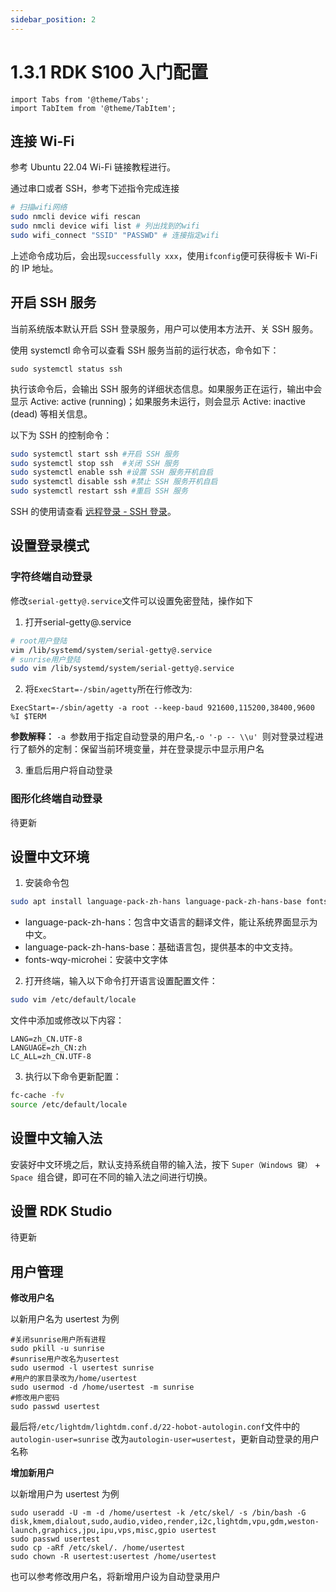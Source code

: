 ```yaml
---
sidebar_position: 2
---
```


# 1.3.1 RDK S100 入门配置

```mdx-code-block
import Tabs from '@theme/Tabs';
import TabItem from '@theme/TabItem';
```

## 连接 Wi-Fi

<Tabs groupId="rdk-type">
<TabItem value="desktop" label="Desktop">

参考 Ubuntu 22.04 Wi-Fi 链接教程进行。

</TabItem>

<TabItem value="server" label="Server">

通过串口或者 SSH，参考下述指令完成连接

```bash
# 扫描wifi⽹络
sudo nmcli device wifi rescan
sudo nmcli device wifi list # 列出找到的wifi
sudo wifi_connect "SSID" "PASSWD" # 连接指定wifi
```

上述命令成功后，会出现`successfully xxx`，使用`ifconfig`便可获得板卡 Wi-Fi 的 IP 地址。

</TabItem>
</Tabs>

## 开启 SSH 服务

当前系统版本默认开启 SSH 登录服务，用户可以使用本方法开、关 SSH 服务。

<Tabs groupId="rdk-type">
<TabItem value="desktop" label="Desktop">

</TabItem>

<TabItem value="server" label="Server">

使用 systemctl 命令可以查看 SSH 服务当前的运行状态，命令如下：

```
sudo systemctl status ssh
```

执行该命令后，会输出 SSH 服务的详细状态信息。如果服务正在运行，输出中会显示 Active: active (running)；如果服务未运行，则会显示 Active: inactive (dead) 等相关信息。

以下为 SSH 的控制命令：

```bash
sudo systemctl start ssh #开启 SSH 服务
sudo systemctl stop ssh  #关闭 SSH 服务
sudo systemctl enable ssh #设置 SSH 服务开机自启
sudo systemctl disable ssh #禁止 SSH 服务开机自启
sudo systemctl restart ssh #重启 SSH 服务

```

</TabItem>

</Tabs>

SSH 的使用请查看 [远程登录 - SSH 登录](../remote_login#ssh)。

## 设置登录模式

### 字符终端自动登录

修改`serial-getty@.service`文件可以设置免密登陆，操作如下

1. 打开serial-getty@.service

```bash
# root用户登陆
vim /lib/systemd/system/serial-getty@.service
# sunrise用户登陆
sudo vim /lib/systemd/system/serial-getty@.service
```

2.  将`ExecStart=-/sbin/agetty`所在行修改为:

```
ExecStart=-/sbin/agetty -a root --keep-baud 921600,115200,38400,9600 %I $TERM
```

**参数解释：** `-a `参数用于指定自动登录的用户名,`-o '-p -- \\u' `则对登录过程进行了额外的定制：保留当前环境变量，并在登录提示中显示用户名

3. 重启后用户将自动登录

### 图形化终端自动登录

待更新

## 设置中文环境

1. 安装命令包

```bash
sudo apt install language-pack-zh-hans language-pack-zh-hans-base fonts-wqy-microhei
```

- language-pack-zh-hans：包含中文语言的翻译文件，能让系统界面显示为中文。
- language-pack-zh-hans-base：基础语言包，提供基本的中文支持。
- fonts-wqy-microhei：安装中文字体

2. 打开终端，输入以下命令打开语言设置配置文件：

```bash
sudo vim /etc/default/locale
```

文件中添加或修改以下内容：

```text
LANG=zh_CN.UTF-8
LANGUAGE=zh_CN:zh
LC_ALL=zh_CN.UTF-8
```

3. 执行以下命令更新配置：

```bash
fc-cache -fv
source /etc/default/locale
```

## 设置中文输入法

安装好中文环境之后，默认支持系统自带的输入法，按下 `Super（Windows 键）` + `Space `组合键，即可在不同的输入法之间进行切换。

## 设置 RDK Studio

待更新

## 用户管理

**修改用户名**

以新用户名为 usertest 为例

```shell
#关闭sunrise用户所有进程
sudo pkill -u sunrise
#sunrise用户改名为usertest
sudo usermod -l usertest sunrise
#用户的家目录改为/home/usertest
sudo usermod -d /home/usertest -m sunrise
#修改用户密码
sudo passwd usertest
```

最后将`/etc/lightdm/lightdm.conf.d/22-hobot-autologin.conf`文件中的 `autologin-user=sunrise` 改为`autologin-user=usertest`，更新自动登录的用户名称

**增加新用户**

以新增用户为 usertest 为例

```shell
sudo useradd -U -m -d /home/usertest -k /etc/skel/ -s /bin/bash -G disk,kmem,dialout,sudo,audio,video,render,i2c,lightdm,vpu,gdm,weston-launch,graphics,jpu,ipu,vps,misc,gpio usertest
sudo passwd usertest
sudo cp -aRf /etc/skel/. /home/usertest
sudo chown -R usertest:usertest /home/usertest
```

也可以参考修改用户名，将新增用户设为自动登录用户
